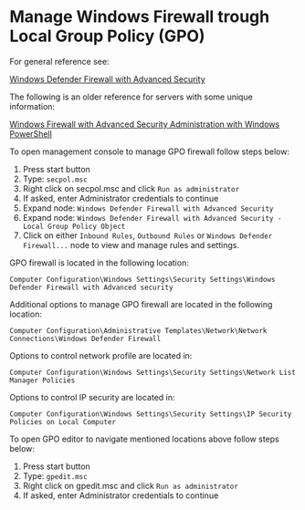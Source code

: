 
# Manage Windows Firewall trough Local Group Policy (GPO)

For general reference see:

[Windows Defender Firewall with Advanced Security][ref firewall]

The following is an older reference for servers with some unique information:

[Windows Firewall with Advanced Security Administration with Windows PowerShell][ref firewall powershell]

To open management console to manage GPO firewall follow steps below:

1. Press start button
2. Type: `secpol.msc`
3. Right click on secpol.msc and click `Run as administrator`
4. If asked, enter Administrator credentials to continue
5. Expand node: `Windows Defender Firewall with Advanced Security`
6. Expand node: `Windows Defender Firewall with Advanced Security - Local Group Policy Object`
7. Click on either `Inbound Rules`, `Outbound Rules` or `Windows Defender Firewall...` node to view
and manage rules and settings.

GPO firewall is located in the following location:

`Computer Configuration\Windows Settings\Security Settings\Windows Defender Firewall with Advanced security`

Additional options to manage GPO firewall are located in the following location:

`Computer Configuration\Administrative Templates\Network\Network Connections\Windows Defender Firewall`

Options to control network profile are located in:

`Computer Configuration\Windows Settings\Security Settings\Network List Manager Policies`

Options to control IP security are located in:

`Computer Configuration\Windows Settings\Security Settings\IP Security Policies on Local Computer`

To open GPO editor to navigate mentioned locations above follow steps below:

1. Press start button
2. Type: `gpedit.msc`
3. Right click on gpedit.msc and click `Run as administrator`
4. If asked, enter Administrator credentials to continue

[ref firewall]: https://docs.microsoft.com/en-us/windows/security/threat-protection/windows-firewall/windows-firewall-with-advanced-security "Visit Microsoft docs"
[ref firewall powershell]: https://docs.microsoft.com/en-us/previous-versions/windows/it-pro/windows-server-2012-r2-and-2012/hh831755(v=ws.11) "Visit Microsoft docs"
